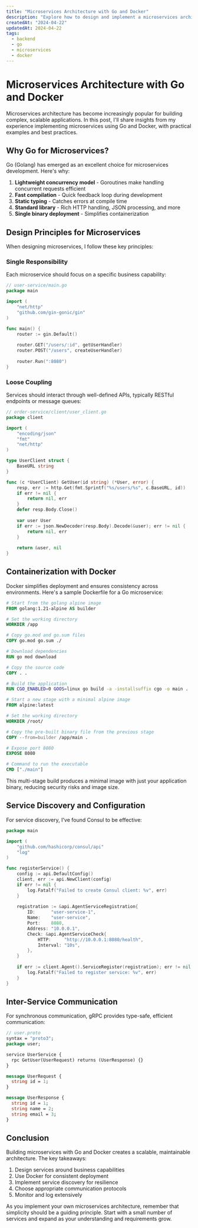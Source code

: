 ```yaml
---
title: "Microservices Architecture with Go and Docker"
description: "Explore how to design and implement a microservices architecture using Go and containerization with Docker."
createdAt: "2024-04-22"
updatedAt: 2024-04-22
tags:
  - backend
  - go
  - microservices
  - docker
---
```


# Microservices Architecture with Go and Docker

Microservices architecture has become increasingly popular for building complex, scalable applications. In this post, I'll share insights from my experience implementing microservices using Go and Docker, with practical examples and best practices.

## Why Go for Microservices?

Go (Golang) has emerged as an excellent choice for microservices development. Here's why:

1. **Lightweight concurrency model** - Goroutines make handling concurrent requests efficient
2. **Fast compilation** - Quick feedback loop during development
3. **Static typing** - Catches errors at compile time
4. **Standard library** - Rich HTTP handling, JSON processing, and more
5. **Single binary deployment** - Simplifies containerization

## Design Principles for Microservices

When designing microservices, I follow these key principles:

### Single Responsibility

Each microservice should focus on a specific business capability:

```go
// user-service/main.go
package main

import (
    "net/http"
    "github.com/gin-gonic/gin"
)

func main() {
    router := gin.Default()
    
    router.GET("/users/:id", getUserHandler)
    router.POST("/users", createUserHandler)
    
    router.Run(":8080")
}
```

### Loose Coupling

Services should interact through well-defined APIs, typically RESTful endpoints or message queues:

```go
// order-service/client/user_client.go
package client

import (
    "encoding/json"
    "fmt"
    "net/http"
)

type UserClient struct {
    BaseURL string
}

func (c *UserClient) GetUser(id string) (*User, error) {
    resp, err := http.Get(fmt.Sprintf("%s/users/%s", c.BaseURL, id))
    if err != nil {
        return nil, err
    }
    defer resp.Body.Close()
    
    var user User
    if err := json.NewDecoder(resp.Body).Decode(&user); err != nil {
        return nil, err
    }
    
    return &user, nil
}
```

## Containerization with Docker

Docker simplifies deployment and ensures consistency across environments. Here's a sample Dockerfile for a Go microservice:

```dockerfile
# Start from the golang alpine image
FROM golang:1.21-alpine AS builder

# Set the working directory
WORKDIR /app

# Copy go.mod and go.sum files
COPY go.mod go.sum ./

# Download dependencies
RUN go mod download

# Copy the source code
COPY . .

# Build the application
RUN CGO_ENABLED=0 GOOS=linux go build -a -installsuffix cgo -o main .

# Start a new stage with a minimal alpine image
FROM alpine:latest

# Set the working directory
WORKDIR /root/

# Copy the pre-built binary file from the previous stage
COPY --from=builder /app/main .

# Expose port 8080
EXPOSE 8080

# Command to run the executable
CMD ["./main"]
```

This multi-stage build produces a minimal image with just your application binary, reducing security risks and image size.

## Service Discovery and Configuration

For service discovery, I've found Consul to be effective:

```go
package main

import (
    "github.com/hashicorp/consul/api"
    "log"
)

func registerService() {
    config := api.DefaultConfig()
    client, err := api.NewClient(config)
    if err != nil {
        log.Fatalf("Failed to create Consul client: %v", err)
    }
    
    registration := &api.AgentServiceRegistration{
        ID:      "user-service-1",
        Name:    "user-service",
        Port:    8080,
        Address: "10.0.0.1",
        Check: &api.AgentServiceCheck{
            HTTP:     "http://10.0.0.1:8080/health",
            Interval: "10s",
        },
    }
    
    if err := client.Agent().ServiceRegister(registration); err != nil {
        log.Fatalf("Failed to register service: %v", err)
    }
}
```

## Inter-Service Communication

For synchronous communication, gRPC provides type-safe, efficient communication:

```protobuf
// user.proto
syntax = "proto3";
package user;

service UserService {
  rpc GetUser(UserRequest) returns (UserResponse) {}
}

message UserRequest {
  string id = 1;
}

message UserResponse {
  string id = 1;
  string name = 2;
  string email = 3;
}
```

## Conclusion

Building microservices with Go and Docker creates a scalable, maintainable architecture. The key takeaways:

1. Design services around business capabilities
2. Use Docker for consistent deployment
3. Implement service discovery for resilience
4. Choose appropriate communication protocols
5. Monitor and log extensively

As you implement your own microservices architecture, remember that simplicity should be a guiding principle. Start with a small number of services and expand as your understanding and requirements grow. 